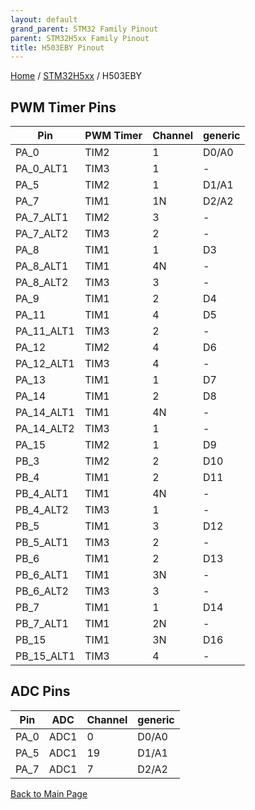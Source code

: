```yaml
---
layout: default
grand_parent: STM32 Family Pinout
parent: STM32H5xx Family Pinout
title: H503EBY Pinout
---
```


[Home](../../index.md) / [STM32H5xx](../index.md) / H503EBY

## PWM Timer Pins

| Pin | PWM Timer | Channel | generic |
| --- | --- | --- | --- |
| PA_0 | TIM2 | 1 | D0/A0 |
| PA_0_ALT1 | TIM3 | 1 | - |
| PA_5 | TIM2 | 1 | D1/A1 |
| PA_7 | TIM1 | 1N | D2/A2 |
| PA_7_ALT1 | TIM2 | 3 | - |
| PA_7_ALT2 | TIM3 | 2 | - |
| PA_8 | TIM1 | 1 | D3 |
| PA_8_ALT1 | TIM1 | 4N | - |
| PA_8_ALT2 | TIM3 | 3 | - |
| PA_9 | TIM1 | 2 | D4 |
| PA_11 | TIM1 | 4 | D5 |
| PA_11_ALT1 | TIM3 | 2 | - |
| PA_12 | TIM2 | 4 | D6 |
| PA_12_ALT1 | TIM3 | 4 | - |
| PA_13 | TIM1 | 1 | D7 |
| PA_14 | TIM1 | 2 | D8 |
| PA_14_ALT1 | TIM1 | 4N | - |
| PA_14_ALT2 | TIM3 | 1 | - |
| PA_15 | TIM2 | 1 | D9 |
| PB_3 | TIM2 | 2 | D10 |
| PB_4 | TIM1 | 2 | D11 |
| PB_4_ALT1 | TIM1 | 4N | - |
| PB_4_ALT2 | TIM3 | 1 | - |
| PB_5 | TIM1 | 3 | D12 |
| PB_5_ALT1 | TIM3 | 2 | - |
| PB_6 | TIM1 | 2 | D13 |
| PB_6_ALT1 | TIM1 | 3N | - |
| PB_6_ALT2 | TIM3 | 3 | - |
| PB_7 | TIM1 | 1 | D14 |
| PB_7_ALT1 | TIM1 | 2N | - |
| PB_15 | TIM1 | 3N | D16 |
| PB_15_ALT1 | TIM3 | 4 | - |


## ADC Pins

| Pin | ADC | Channel | generic |
| --- | --- | --- | --- |
| PA_0 | ADC1 | 0 | D0/A0 |
| PA_5 | ADC1 | 19 | D1/A1 |
| PA_7 | ADC1 | 7 | D2/A2 |


[Back to Main Page](../../index.md)